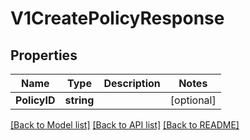 # V1CreatePolicyResponse

## Properties

Name | Type | Description | Notes
------------ | ------------- | ------------- | -------------
**PolicyID** | **string** |  | [optional] 

[[Back to Model list]](../README.md#documentation-for-models) [[Back to API list]](../README.md#documentation-for-api-endpoints) [[Back to README]](../README.md)


